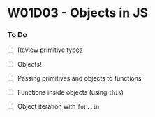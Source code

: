 # W01D03 - Objects in JS

### To Do
- [ ] Review primitive types
- [ ] Objects!
- [ ] Passing primitives and objects to functions
- [ ] Functions inside objects (using `this`)
- [ ] Object iteration with `for..in`















